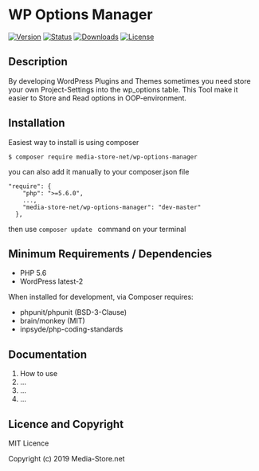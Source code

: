 # WP Options Manager

[![Version]()]()
[![Status]()]()
[![Downloads]()]()
[![License]()]()


## Description
By developing WordPress Plugins and Themes sometimes you need store your own Project-Settings into 
the wp_options table.
This Tool make it easier to Store and Read options in OOP-environment.

## Installation
Easiest way to install is using composer
```
$ composer require media-store-net/wp-options-manager
```

you can also add it manually to your composer.json file
```
"require": {
    "php": ">=5.6.0",
    ...,
    "media-store-net/wp-options-manager": "dev-master"
  },
```

then use ```composer update ``` command on your terminal

## Minimum Requirements / Dependencies
* PHP 5.6
* WordPress latest-2

When installed for development, via Composer requires:

* phpunit/phpunit (BSD-3-Clause)
* brain/monkey (MIT)
* inpsyde/php-coding-standards

## Documentation
1. How to use
2. ...
3. ...
4. ...


## Licence and Copyright

MIT Licence

Copyright (c) 2019 Media-Store.net
